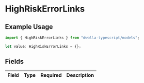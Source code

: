 # HighRiskErrorLinks

## Example Usage

```typescript
import { HighRiskErrorLinks } from "dwolla-typescript/models";

let value: HighRiskErrorLinks = {};
```

## Fields

| Field       | Type        | Required    | Description |
| ----------- | ----------- | ----------- | ----------- |